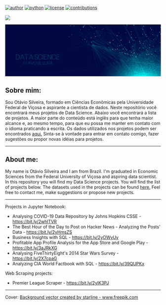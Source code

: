 [![author](https://badgen.net/badge/Author/otavio-s-s/blue)](https://www.linkedin.com/in/otavioss28/) [![python](https://badgen.net/badge/Python/3.7+/yellow)](https://www.python.org) [![license](https://img.shields.io/badge/License-MIT-red)](https://github.com/otavio-s-s/data_science/blob/master/LICENSE) [![contributions](https://badgen.net/badge/Contributions/Welcome/green)](https://github.com/otavio-s-s/data_science/issues) 


<img align="center" src="i/Images/banner.pn" >

<p align="center">
  <img src="/Images/banner.png" >
</p>


## Sobre mim:

Sou Otávio Silveira, formado em Ciências Econômicas pela Universidade Federal de Viçosa e aspirante a cientista de dados. Neste repositório você encontrará meus projetos de Data Science. Abaixo você encontrará a lista de projetos. A maior parte do conteúdo está inglês para que tenha maior alcance e, ao mesmo tempo, para que eu possa me manter em contato com o idioma praticando a escrita.
Os dados utilizados nos projetos podem ser encontrados [aqui.](https://github.com/otavio-s-s/data_science/tree/master/datasets)
Sinta-se à vontade para entrar em contato comigo, fazer sugestões ou propor novas idéias para projetos.

***

## About me:

My name is Otávio Silveira and I am from Brazil. I'm graduated in Economic Sciences from the Federal University of Viçosa and aspiring data scientist. In this repository you will find my Data Science projects. You will find the list of projects below.
The datasets used in the projects can be found [here.](https://github.com/otavio-s-s/data_science/tree/master/datasets)
Feel free to contact me, make suggestions or propose new projects.

***

Projects in Jupyter Notebook:

* Analysing COVID-19 Data Repository by Johns Hopkins CSSE - https://bit.ly/2whlTVR
* The Best Hour of the Day to Post on Hacker News - Analyzing the Posts' Data - https://bit.ly/2yHmsZS
* Business Insights with SQL - https://bit.ly/2yOWyUy
* Profitable App Profile Analysis for the App Store and Google Play - https://bit.ly/3aJRkXG
* Analysing FiveThirtyEight's 2014 Star Wars Survey - https://bit.ly/2X7cpaG
* Analyzing CIA World Factbook with SQL - https://bit.ly/39QUPKx


Web Scraping projects:

* Premier League Scraper - https://bit.ly/2ylK3PJ

***

Cover:
<a href="https://www.freepik.com/free-photos-vectors/background">Background vector created by starline - www.freepik.com</a>
